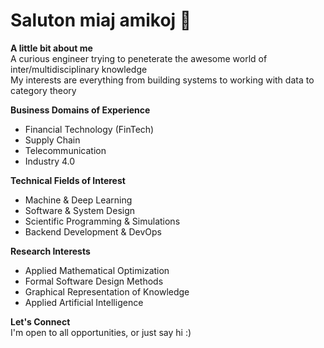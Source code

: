 # Saluton miaj amikoj 👋

**A little bit about me** <br/>
A curious engineer trying to peneterate the awesome world of inter/multidisciplinary knowledge <br/>
My interests are everything from building systems to working with data to category theory 

**Business Domains of Experience** <br/>
- Financial Technology (FinTech)
- Supply Chain 
- Telecommunication 
- Industry 4.0

**Technical Fields of Interest** <br/>
- Machine & Deep Learning
- Software & System Design
- Scientific Programming & Simulations
- Backend Development & DevOps
 
**Research Interests** <br/>
- Applied Mathematical Optimization
- Formal Software Design Methods
- Graphical Representation of Knowledge
- Applied Artificial Intelligence  

**Let's Connect** <br/>
I'm open to all opportunities, or just say hi :)
